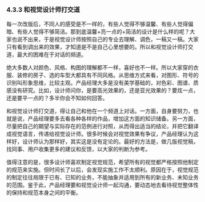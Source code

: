 ### 4.3.3 和视觉设计师打交道

每一次改版后，不同人的感受是不一样的，有些人觉得不够温馨、有些人觉得偏暗、有些人觉得不够简洁。那到底温馨+亮一点的+简洁的设计是什么样的呢？大家也说不出来，于是视觉设计师按照自己的专业去理解、调色，一稿又一稿。大家只有看到调出来的效果，才知道是不是自己心里想要的。所以和视觉设计师打交道，最大的困难在于对话的频道。

绝大多数人对颜色、风格、构图的理解都不一样，喜好也不一样。所以大家穿的衣服、装修的房子、选的车型大都具有不同风格。从思维方式来看，对图形、符号的识别叫形象思维，比较主观。产品经理大多是没有美学基础的，对色彩、图谱、质感没有研究。比如，设计师问你，是要高光效果的，还是亚光效果的？要炫一点，还是要平一点的？多半你会不知如何回答。

和视觉设计师打交道，得让自己和他在一个频道上对话。一方面，自身要努力，也就是说，产品经理要多去看各种各样的作品，增加这方面的知识储备。另一方面，尽量把自己的期望与实际存在的范例进行对照，从而得出适当的结论，并把它翻译成视觉语言，传递给视觉设计师。很多时候会对视觉效果有争议，产品经理认为这样好，设计师认为那样好，其实这是没有定论的。最好的方法是，做几版视觉稿，找同事、用户收集更多的建议和反馈，以大家的判断为参考。

值得注意的是，很多设计师喜欢制定视觉规范，希望所有的视觉都严格按照他制定的规范来实施。但时间长了以后，会发现实施工作不太顺利。原因在于，视觉规范的制定往往局限于已有、已知的业务，不能抽象并适用到所有的新业务、未知业务的范围。鉴于此，产品经理要和视觉设计师一起沟通，要动态地去看待视觉整体性的保持和规范本身之间的平衡。
